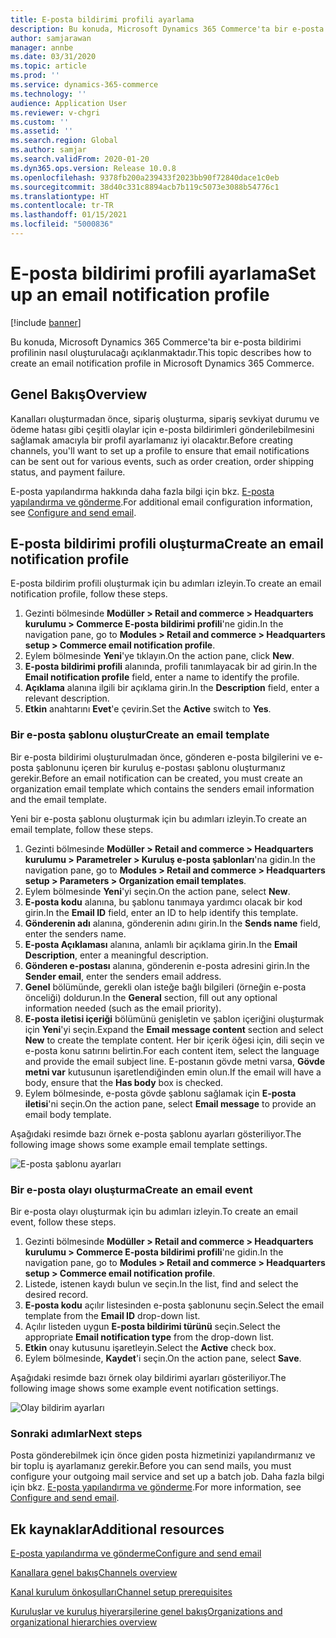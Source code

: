 ```yaml
---
title: E-posta bildirimi profili ayarlama
description: Bu konuda, Microsoft Dynamics 365 Commerce'ta bir e-posta bildirimi profilinin nasıl oluşturulacağı açıklanmaktadır.
author: samjarawan
manager: annbe
ms.date: 03/31/2020
ms.topic: article
ms.prod: ''
ms.service: dynamics-365-commerce
ms.technology: ''
audience: Application User
ms.reviewer: v-chgri
ms.custom: ''
ms.assetid: ''
ms.search.region: Global
ms.author: samjar
ms.search.validFrom: 2020-01-20
ms.dyn365.ops.version: Release 10.0.8
ms.openlocfilehash: 9378fb200a239433f2023bb90f72840dace1c0eb
ms.sourcegitcommit: 38d40c331c8894acb7b119c5073e3088b54776c1
ms.translationtype: HT
ms.contentlocale: tr-TR
ms.lasthandoff: 01/15/2021
ms.locfileid: "5000836"
---
```

# <a name="set-up-an-email-notification-profile"></a><span data-ttu-id="d6330-103">E-posta bildirimi profili ayarlama</span><span class="sxs-lookup"><span data-stu-id="d6330-103">Set up an email notification profile</span></span>


[!include [banner](includes/banner.md)]

<span data-ttu-id="d6330-104">Bu konuda, Microsoft Dynamics 365 Commerce'ta bir e-posta bildirimi profilinin nasıl oluşturulacağı açıklanmaktadır.</span><span class="sxs-lookup"><span data-stu-id="d6330-104">This topic describes how to create an email notification profile in Microsoft Dynamics 365 Commerce.</span></span>

## <a name="overview"></a><span data-ttu-id="d6330-105">Genel Bakış</span><span class="sxs-lookup"><span data-stu-id="d6330-105">Overview</span></span>

<span data-ttu-id="d6330-106">Kanalları oluşturmadan önce, sipariş oluşturma, sipariş sevkiyat durumu ve ödeme hatası gibi çeşitli olaylar için e-posta bildirimleri gönderilebilmesini sağlamak amacıyla bir profil ayarlamanız iyi olacaktır.</span><span class="sxs-lookup"><span data-stu-id="d6330-106">Before creating channels, you'll want to set up a profile to ensure that email notifications can be sent out for various events, such as order creation, order shipping status, and payment failure.</span></span>

<span data-ttu-id="d6330-107">E-posta yapılandırma hakkında daha fazla bilgi için bkz. [E-posta yapılandırma ve gönderme](../fin-ops-core/fin-ops/organization-administration/configure-email.md?toc=/dynamics365/commerce/toc.json).</span><span class="sxs-lookup"><span data-stu-id="d6330-107">For additional email configuration information, see [Configure and send email](../fin-ops-core/fin-ops/organization-administration/configure-email.md?toc=/dynamics365/commerce/toc.json).</span></span>

## <a name="create-an-email-notification-profile"></a><span data-ttu-id="d6330-108">E-posta bildirimi profili oluşturma</span><span class="sxs-lookup"><span data-stu-id="d6330-108">Create an email notification profile</span></span>

<span data-ttu-id="d6330-109">E-posta bildirim profili oluşturmak için bu adımları izleyin.</span><span class="sxs-lookup"><span data-stu-id="d6330-109">To create an email notification profile, follow these steps.</span></span>

1. <span data-ttu-id="d6330-110">Gezinti bölmesinde **Modüller \> Retail and commerce \> Headquarters kurulumu \> Commerce E-posta bildirimi profili**'ne gidin.</span><span class="sxs-lookup"><span data-stu-id="d6330-110">In the navigation pane, go to **Modules \> Retail and commerce \> Headquarters setup \> Commerce email notification profile**.</span></span>
1. <span data-ttu-id="d6330-111">Eylem bölmesinde **Yeni**'ye tıklayın.</span><span class="sxs-lookup"><span data-stu-id="d6330-111">On the action pane, click **New**.</span></span>
1. <span data-ttu-id="d6330-112">**E-posta bildirimi profili** alanında, profili tanımlayacak bir ad girin.</span><span class="sxs-lookup"><span data-stu-id="d6330-112">In the **Email notification profile** field, enter a name to identify the profile.</span></span>
1. <span data-ttu-id="d6330-113">**Açıklama** alanına ilgili bir açıklama girin.</span><span class="sxs-lookup"><span data-stu-id="d6330-113">In the **Description** field, enter a relevant description.</span></span>
1. <span data-ttu-id="d6330-114">**Etkin** anahtarını **Evet**'e çevirin.</span><span class="sxs-lookup"><span data-stu-id="d6330-114">Set the **Active** switch to **Yes**.</span></span>

### <a name="create-an-email-template"></a><span data-ttu-id="d6330-115">Bir e-posta şablonu oluştur</span><span class="sxs-lookup"><span data-stu-id="d6330-115">Create an email template</span></span>

<span data-ttu-id="d6330-116">Bir e-posta bildirimi oluşturulmadan önce, gönderen e-posta bilgilerini ve e-posta şablonunu içeren bir kuruluş e-postası şablonu oluşturmanız gerekir.</span><span class="sxs-lookup"><span data-stu-id="d6330-116">Before an email notification can be created, you must create an organization email template which contains the senders email information and the email template.</span></span>

<span data-ttu-id="d6330-117">Yeni bir e-posta şablonu oluşturmak için bu adımları izleyin.</span><span class="sxs-lookup"><span data-stu-id="d6330-117">To create an email template, follow these steps.</span></span>

1. <span data-ttu-id="d6330-118">Gezinti bölmesinde **Modüller \> Retail and commerce \> Headquarters kurulumu \> Parametreler \> Kuruluş e-posta şablonları**'na gidin.</span><span class="sxs-lookup"><span data-stu-id="d6330-118">In the navigation pane, go to **Modules \> Retail and commerce \> Headquarters setup \> Parameters \> Organization email templates**.</span></span>
1. <span data-ttu-id="d6330-119">Eylem bölmesinde **Yeni**'yi seçin.</span><span class="sxs-lookup"><span data-stu-id="d6330-119">On the action pane, select **New**.</span></span>
1. <span data-ttu-id="d6330-120">**E-posta kodu** alanına, bu şablonu tanımaya yardımcı olacak bir kod girin.</span><span class="sxs-lookup"><span data-stu-id="d6330-120">In the **Email ID** field, enter an ID to help identify this template.</span></span>
1. <span data-ttu-id="d6330-121">**Gönderenin adı** alanına, gönderenin adını girin.</span><span class="sxs-lookup"><span data-stu-id="d6330-121">In the **Sends name** field, enter the senders name.</span></span>
1. <span data-ttu-id="d6330-122">**E-posta Açıklaması** alanına, anlamlı bir açıklama girin.</span><span class="sxs-lookup"><span data-stu-id="d6330-122">In the **Email Description**, enter a meaningful description.</span></span>
1. <span data-ttu-id="d6330-123">**Gönderen e-postası** alanına, gönderenin e-posta adresini girin.</span><span class="sxs-lookup"><span data-stu-id="d6330-123">In the **Sender email**, enter the senders email address.</span></span>
1. <span data-ttu-id="d6330-124">**Genel** bölümünde, gerekli olan isteğe bağlı bilgileri (örneğin e-posta önceliği) doldurun.</span><span class="sxs-lookup"><span data-stu-id="d6330-124">In the **General** section, fill out any optional information needed (such as the email priority).</span></span>
1. <span data-ttu-id="d6330-125">**E-posta iletisi içeriği** bölümünü genişletin ve şablon içeriğini oluşturmak için **Yeni**'yi seçin.</span><span class="sxs-lookup"><span data-stu-id="d6330-125">Expand the **Email message content** section and select **New** to create the template content.</span></span> <span data-ttu-id="d6330-126">Her bir içerik öğesi için, dili seçin ve e-posta konu satırını belirtin.</span><span class="sxs-lookup"><span data-stu-id="d6330-126">For each content item, select the language and provide the email subject line.</span></span> <span data-ttu-id="d6330-127">E-postanın gövde metni varsa, **Gövde metni var** kutusunun işaretlendiğinden emin olun.</span><span class="sxs-lookup"><span data-stu-id="d6330-127">If the email will have a body, ensure that the **Has body** box is checked.</span></span>
1. <span data-ttu-id="d6330-128">Eylem bölmesinde, e-posta gövde şablonu sağlamak için **E-posta iletisi**'ni seçin.</span><span class="sxs-lookup"><span data-stu-id="d6330-128">On the action pane, select **Email message** to provide an email body template.</span></span>

<span data-ttu-id="d6330-129">Aşağıdaki resimde bazı örnek e-posta şablonu ayarları gösteriliyor.</span><span class="sxs-lookup"><span data-stu-id="d6330-129">The following image shows some example email template settings.</span></span>

![E-posta şablonu ayarları](media/email-template.png)

### <a name="create-an-email-event"></a><span data-ttu-id="d6330-131">Bir e-posta olayı oluşturma</span><span class="sxs-lookup"><span data-stu-id="d6330-131">Create an email event</span></span>

<span data-ttu-id="d6330-132">Bir e-posta olayı oluşturmak için bu adımları izleyin.</span><span class="sxs-lookup"><span data-stu-id="d6330-132">To create an email event, follow these steps.</span></span>

1. <span data-ttu-id="d6330-133">Gezinti bölmesinde **Modüller \> Retail and commerce \> Headquarters kurulumu \> Commerce E-posta bildirimi profili**'ne gidin.</span><span class="sxs-lookup"><span data-stu-id="d6330-133">In the navigation pane, go to **Modules \> Retail and commerce \> Headquarters setup \> Commerce email notification profile**.</span></span>
1. <span data-ttu-id="d6330-134">Listede, istenen kaydı bulun ve seçin.</span><span class="sxs-lookup"><span data-stu-id="d6330-134">In the list, find and select the desired record.</span></span> 
1. <span data-ttu-id="d6330-135">**E-posta kodu** açılır listesinden e-posta şablonunu seçin.</span><span class="sxs-lookup"><span data-stu-id="d6330-135">Select the email template from the **Email ID** drop-down list.</span></span>
1. <span data-ttu-id="d6330-136">Açılır listeden uygun **E-posta bildirimi türünü** seçin.</span><span class="sxs-lookup"><span data-stu-id="d6330-136">Select the appropriate **Email notification type** from the drop-down list.</span></span>
1. <span data-ttu-id="d6330-137">**Etkin** onay kutusunu işaretleyin.</span><span class="sxs-lookup"><span data-stu-id="d6330-137">Select the **Active** check box.</span></span>
1. <span data-ttu-id="d6330-138">Eylem bölmesinde, **Kaydet**'i seçin.</span><span class="sxs-lookup"><span data-stu-id="d6330-138">On the action pane, select **Save**.</span></span>

<span data-ttu-id="d6330-139">Aşağıdaki resimde bazı örnek olay bildirimi ayarları gösteriliyor.</span><span class="sxs-lookup"><span data-stu-id="d6330-139">The following image shows some example event notification settings.</span></span>

![Olay bildirim ayarları](media/email-notification-profile.png)

### <a name="next-steps"></a><span data-ttu-id="d6330-141">Sonraki adımlar</span><span class="sxs-lookup"><span data-stu-id="d6330-141">Next steps</span></span>

<span data-ttu-id="d6330-142">Posta gönderebilmek için önce giden posta hizmetinizi yapılandırmanız ve bir toplu iş ayarlamanız gerekir.</span><span class="sxs-lookup"><span data-stu-id="d6330-142">Before you can send mails, you must configure your outgoing mail service and set up a batch job.</span></span> <span data-ttu-id="d6330-143">Daha fazla bilgi için bkz. [E-posta yapılandırma ve gönderme](../fin-ops-core/fin-ops/organization-administration/configure-email.md?toc=/dynamics365/commerce/toc.json).</span><span class="sxs-lookup"><span data-stu-id="d6330-143">For more information, see [Configure and send email](../fin-ops-core/fin-ops/organization-administration/configure-email.md?toc=/dynamics365/commerce/toc.json).</span></span>


## <a name="additional-resources"></a><span data-ttu-id="d6330-144">Ek kaynaklar</span><span class="sxs-lookup"><span data-stu-id="d6330-144">Additional resources</span></span>

[<span data-ttu-id="d6330-145">E-posta yapılandırma ve gönderme</span><span class="sxs-lookup"><span data-stu-id="d6330-145">Configure and send email</span></span>](../fin-ops-core/fin-ops/organization-administration/configure-email.md?toc=/dynamics365/commerce/toc.json)

[<span data-ttu-id="d6330-146">Kanallara genel bakış</span><span class="sxs-lookup"><span data-stu-id="d6330-146">Channels overview</span></span>](channels-overview.md)

[<span data-ttu-id="d6330-147">Kanal kurulum önkoşulları</span><span class="sxs-lookup"><span data-stu-id="d6330-147">Channel setup prerequisites</span></span>](channels-prerequisites.md)

[<span data-ttu-id="d6330-148">Kuruluşlar ve kuruluş hiyerarşilerine genel bakış</span><span class="sxs-lookup"><span data-stu-id="d6330-148">Organizations and organizational hierarchies overview</span></span>](../fin-ops-core/fin-ops/organization-administration/organizations-organizational-hierarchies.md?toc=/dynamics365/commerce/toc.json)
